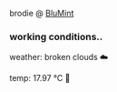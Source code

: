brodie @ [BluMint](https://www.linkedin.com/company/blumint-io/)

<!--weather_start-->
### working conditions..

weather: broken clouds ☁️

temp: 17.97 °C 👕

<!--weather_end-->
